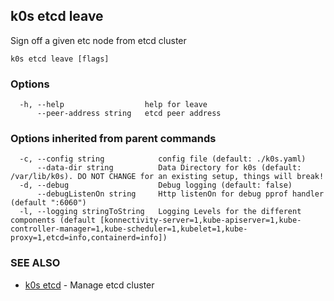 ## k0s etcd leave

Sign off a given etc node from etcd cluster

```shell
k0s etcd leave [flags]
```

### Options

```shell
  -h, --help                  help for leave
      --peer-address string   etcd peer address
```

### Options inherited from parent commands

```shell
  -c, --config string            config file (default: ./k0s.yaml)
      --data-dir string          Data Directory for k0s (default: /var/lib/k0s). DO NOT CHANGE for an existing setup, things will break!
  -d, --debug                    Debug logging (default: false)
      --debugListenOn string     Http listenOn for debug pprof handler (default ":6060")
  -l, --logging stringToString   Logging Levels for the different components (default [konnectivity-server=1,kube-apiserver=1,kube-controller-manager=1,kube-scheduler=1,kubelet=1,kube-proxy=1,etcd=info,containerd=info])
```

### SEE ALSO

* [k0s etcd](k0s_etcd.md) - Manage etcd cluster
